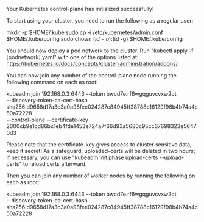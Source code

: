 Your Kubernetes control-plane has initialized successfully!

To start using your cluster, you need to run the following as a regular user:

  mkdir -p $HOME/.kube
  sudo cp -i /etc/kubernetes/admin.conf $HOME/.kube/config
  sudo chown $(id -u):$(id -g) $HOME/.kube/config

You should now deploy a pod network to the cluster.
Run "kubectl apply -f [podnetwork].yaml" with one of the options listed at:
  https://kubernetes.io/docs/concepts/cluster-administration/addons/

You can now join any number of the control-plane node running the following command on each as root:

  kubeadm join 192.168.0.3:6443 --token bwcd7e.rf6wgqguvcvxw2ot \
    --discovery-token-ca-cert-hash sha256:d9658d17a3c3a0a98fee024287c84945ff38788c16129f98b4b74a4c50a72228 \
    --control-plane --certificate-key 2000cb9e1cd86bc1eb4fde1453e724a7f66d93a5680c95cc67698323e56470d3

Please note that the certificate-key gives access to cluster sensitive data, keep it secret!
As a safeguard, uploaded-certs will be deleted in two hours; If necessary, you can use
"kubeadm init phase upload-certs --upload-certs" to reload certs afterward.

Then you can join any number of worker nodes by running the following on each as root:

kubeadm join 192.168.0.3:6443 --token bwcd7e.rf6wgqguvcvxw2ot \
    --discovery-token-ca-cert-hash sha256:d9658d17a3c3a0a98fee024287c84945ff38788c16129f98b4b74a4c50a72228 
